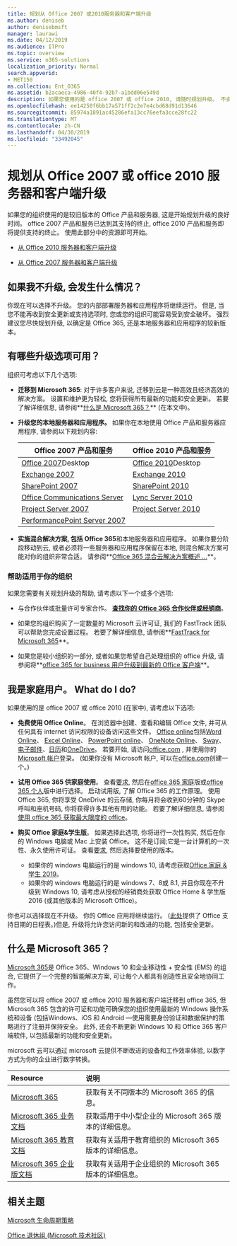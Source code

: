 ```yaml
---
title: 规划从 Office 2007 或2010服务器和客户端升级
ms.author: deniseb
author: denisebmsft
manager: laurawi
ms.date: 04/12/2019
ms.audience: ITPro
ms.topic: overview
ms.service: o365-solutions
localization_priority: Normal
search.appverid:
- MET150
ms.collection: Ent_O365
ms.assetid: b2acaeca-4986-40f4-92b7-a1bdd06e549d
description: 如果您使用的是 office 2007 或 office 2010, 请随时规划升级。 不会堵塞过期的应用程序。 使用这些资源开始使用您的计划。
ms.openlocfilehash: ee14250f6bb17a571ff2c2e7e4cbd68d91d13646
ms.sourcegitcommit: 85974a1891ac45286efa13cc76eefa3cce28fc22
ms.translationtype: MT
ms.contentlocale: zh-CN
ms.lasthandoff: 04/30/2019
ms.locfileid: "33492045"
---
```

# <a name="plan-your-upgrade-from-office-2007-or-office-2010-servers-and-clients"></a>规划从 Office 2007 或 office 2010 服务器和客户端升级

如果您的组织使用的是较旧版本的 Office 产品和服务器, 这是开始规划升级的良好时间。 office 2007 产品和服务已达到其支持的终止, office 2010 产品和服务即将提供支持的终止。 使用此部分中的资源即可开始。

- [从 Office 2010 服务器和客户端升级](upgrade-from-office-2010-servers-and-products.md)

- [从 Office 2007 服务器和客户端升级](upgrade-from-office-2007-servers-and-products.md)

## <a name="what-happens-if-i-dont-upgrade"></a>如果我不升级, 会发生什么情况？

你现在可以选择不升级。 您的内部部署服务器和应用程序将继续运行。 但是, 当您不能再收到安全更新或支持选项时, 您或您的组织可能容易受到安全破坏。 强烈建议您尽快规划升级, 以确定是 Office 365, 还是本地服务器和应用程序的较新版本。

## <a name="what-upgrade-options-are-available"></a>有哪些升级选项可用？      

组织可考虑以下几个选项:

- **迁移到 Microsoft 365**: 对于许多客户来说, 迁移到云是一种高效且经济高效的解决方案。 设置和维护更为轻松, 您将获得所有最新的功能和安全更新。 若要了解详细信息, 请参阅**[什么是 Microsoft 365？](#what-is-microsoft-365)** (在本文中)。
    
- **升级您的本地服务器和应用程序。** 如果你在本地使用 Office 产品和服务器应用程序, 请参阅以下规划内容:<br/> 

    
    |Office 2007 产品和服务  |Office 2010 产品和服务  |
    |---------|---------|
    |[Office 2007](https://docs.microsoft.com/DeployOffice/office-2007-end-support-roadmap)Desktop | [Office 2010](https://docs.microsoft.com/DeployOffice/office-2010-end-support-roadmap)Desktop |
    |[Exchange 2007](exchange-2007-end-of-support.md) |[Exchange 2010](exchange-2010-end-of-support.md) |
    |[SharePoint 2007](sharepoint-2007-end-of-support.md) |[SharePoint 2010](upgrade-from-sharepoint-2010.md) |
    |[Office Communications Server](https://docs.microsoft.com/skypeforbusiness/plan-your-deployment/upgrade) |[Lync Server 2010](https://docs.microsoft.com/skypeforbusiness/plan-your-deployment/upgrade) |
    |[Project Server 2007](project-server-2007-end-of-support.md) |[Project Server 2010](project-server-2010-end-of-support.md) |
    |[PerformancePoint Server 2007](pps-2007-end-of-support.md) | |
 
- **实施混合解决方案, 包括 Office 365**和本地服务器和应用程序。 如果你要分阶段移动到云, 或者必须将一些服务器和应用程序保留在本地, 则混合解决方案可能对你的组织非常合适。 请参阅**[Office 365 混合云解决方案概述 ...](hybrid-cloud-overview.md)**。 
    
### <a name="help-is-available-for-your-organization"></a>帮助适用于你的组织

如果您需要有关规划升级的帮助, 请考虑以下一个或多个选项:

- 与合作伙伴或批量许可专家合作。 **[查找你的 Office 365 合作伙伴或经销商](https://support.office.com/article/b6c18a9b-2aed-4c84-9d75-af709160258c.aspx)**。 

- 如果您的组织购买了一定数量的 Microsoft 云许可证, 我们的 FastTrack 团队可以帮助您完成设置过程。 若要了解详细信息, 请参阅**[FastTrack for Microsoft 365](https://www.microsoft.com/fasttrack/microsoft-365)**。

- 如果您是较小组织的一部分, 或者如果您希望自己处理组织的 office 升级, 请参阅将**[office 365 for business 用户升级到最新的 Office 客户端](https://docs.microsoft.com/office365/admin/setup/upgrade-users-to-latest-office-client)**。 
  
## <a name="im-a-home-user-what-do-i-do"></a>我是家庭用户。 What do I do?

如果使用的是 office 2007 或 office 2010 (在家中), 请考虑以下选项:

- **免费使用 Office Online**。 在浏览器中创建、查看和编辑 Office 文件, 并可从任何具有 internet 访问权限的设备访问这些文件。 [Office online](https://products.office.com/office-online/documents-spreadsheets-presentations-office-online)包括[Word Online](http://go.microsoft.com/fwlink/p/?linkid=746664)、 [Excel Online](http://go.microsoft.com/fwlink/p/?linkid=746665)、 [PowerPoint online](http://go.microsoft.com/fwlink/p/?linkid=746666)、 [OneNote Online](http://go.microsoft.com/fwlink/p/?linkid=746674)、 [Sway](http://go.microsoft.com/fwlink/p/?linkid=746675)、[电子邮件](http://go.microsoft.com/fwlink/p/?linkid=746676)、[日历](http://go.microsoft.com/fwlink/p/?linkid=746678)和[OneDrive](http://go.microsoft.com/fwlink/p/?linkid=746679)。 若要开始, 请访问[office.com](https://office.com) , 并使用你的[Microsoft 帐户](https://account.microsoft.com/account)登录。 (如果你没有 Microsoft 帐户, 可以在[office.com](https://office.com)创建一个。)

- **试用 Office 365 供家庭使用**。 查看[要求](https://www.microsoft.com/p/office-365-home/cfq7ttc0k5dm?rtc=1&activetab=pivot:techspecstab), 然后在[office 365 家庭](https://www.microsoft.com/p/office-365-home/cfq7ttc0k5dm)版或[office 365 个人](https://www.microsoft.com/p/office-365-personal/cfq7ttc0k5bf)版中进行选择。 启动试用版, 了解 Office 365 的工作原理。 使用 Office 365, 你将享受 OneDrive 的云存储, 你每月将会收到60分钟的 Skype 呼叫和座机号码, 你将获得许多其他有用的功能。 若要了解详细信息, 请参阅[使用 office 365 获取最大限度的 office](https://products.office.com/compare-all-microsoft-office-products?&activetab=tab%3aprimaryr1)。
    
- **购买 Office 家庭&amp;学生版**。 如果选择此选项, 你将进行一次性购买, 然后在你的 Windows 电脑或 Mac 上安装 Office。 这不是订阅;它是一台计算机的一次性、永久使用许可证。 查看[要求](http://office.com/systemrequirements), 然后选择要使用的版本。
    - 如果你的 windows 电脑运行的是 windows 10, 请考虑获取[Office 家庭 & 学生 2019](https://www.microsoft.com/p/office-home-student-2019/cfq7ttc0k7c8)。
    - 如果你的 windows 电脑运行的是 windows 7、8或 8.1, 并且你现在不升级到 Windows 10, 请考虑从授权的经销商处获取 Office Home & 学生版 2016 (或其他版本的 Microsoft Office)。

你也可以选择现在不升级。 你的 Office 应用将继续运行。 ([此处](https://go.microsoft.com/fwlink/p/?linkid=2085724)提供了 Office 支持日期的日程表。)但是, 升级将允许您访问新的和改进的功能, 包括安全更新。 
   
## <a name="what-is-microsoft-365"></a>什么是 Microsoft 365？

[Microsoft 365](https://www.microsoft.com/microsoft-365)是 Office 365、Windows 10 和企业移动性 + 安全性 (EMS) 的组合, 它提供了一个完整的智能解决方案, 可让每个人都具有创造性且安全地协同工作。 
  
虽然您可以将 office 2007 或 office 2010 服务器和客户端迁移到 office 365, 但 Microsoft 365 包含的许可证和功能可确保您的组织使用最新的 Windows 操作系统和设备 (包括Windows、iOS 和 Android —使用需要身份验证和数据保护的策略进行了注册并保持安全。 此外, 还会不断更新 Windows 10 和 Office 365 客户端软件, 以包括最新的功能和安全更新。
  
microsoft 云可以通过 microsoft 云提供不断改进的设备和工作效率体验, 以数字方式为你的企业进行数字转换。
  
|**Resource**|**说明**|
|:-----|:-----|
|[Microsoft 365](https://www.microsoft.com/microsoft-365) <br/> |获取有关不同版本的 Microsoft 365 的信息。  <br/> |
|[Microsoft 365 业务文档](https://docs.microsoft.com/microsoft-365/business/) <br/> |获取适用于中小型企业的 Microsoft 365 版本的详细信息。  <br/> |
|[Microsoft 365 教育文档](https://docs.microsoft.com/microsoft-365/education/) <br/> |获取有关适用于教育组织的 Microsoft 365 版本的详细信息。  <br/> |
|[Microsoft 365 企业版文档](https://docs.microsoft.com/microsoft-365/enterprise/) <br/> |获取有关适用于企业组织的 Microsoft 365 版本的详细信息。  <br/> |

   
## <a name="related-topics"></a>相关主题
  
[Microsoft 生命周期策略](https://go.microsoft.com/fwlink/?linkid=865200)

[Office 退休组 (Microsoft 技术社区)](https://go.microsoft.com/fwlink/?linkid=842065)




